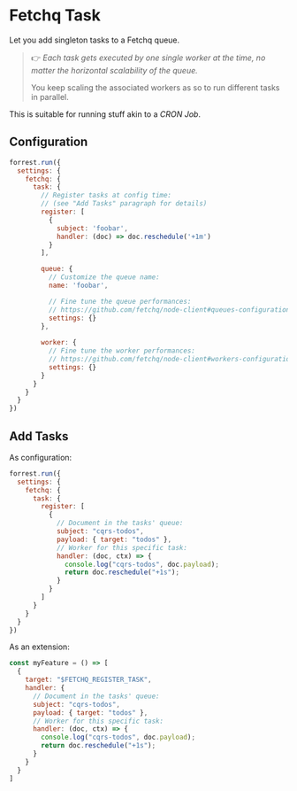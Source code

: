 # Fetchq Task

Let you add singleton tasks to a Fetchq queue. 

> 👉 _Each task gets executed by one single worker at the time, no matter the horizontal scalability of the queue._
>
> You keep scaling the associated workers as so to run different tasks in parallel.

This is suitable for running stuff akin to a _CRON Job_.

## Configuration

```js
forrest.run({
  settings: {
    fetchq: {
      task: {
        // Register tasks at config time:
        // (see "Add Tasks" paragraph for details)
        register: [
          {
            subject: 'foobar',
            handler: (doc) => doc.reschedule('+1m')
          }
        ],

        queue: {
          // Customize the queue name:
          name: 'foobar',

          // Fine tune the queue performances:
          // https://github.com/fetchq/node-client#queues-configuration
          settings: {}
        },
        
        worker: {
          // Fine tune the worker performances:
          // https://github.com/fetchq/node-client#workers-configuration
          settings: {}
        }
      }
    }
  }
})
```

## Add Tasks

As configuration:

```js
forrest.run({
  settings: {
    fetchq: {
      task: {
        register: [
          {
            // Document in the tasks' queue:
            subject: "cqrs-todos",
            payload: { target: "todos" },
            // Worker for this specific task:
            handler: (doc, ctx) => {
              console.log("cqrs-todos", doc.payload);
              return doc.reschedule("+1s");
            }
          }
        ]
      }
    }
  }
})
```

As an extension:

```js
const myFeature = () => [
  {
    target: "$FETCHQ_REGISTER_TASK",
    handler: {
      // Document in the tasks' queue:
      subject: "cqrs-todos",
      payload: { target: "todos" },
      // Worker for this specific task:
      handler: (doc, ctx) => {
        console.log("cqrs-todos", doc.payload);
        return doc.reschedule("+1s");
      }
    }
  }
]
```